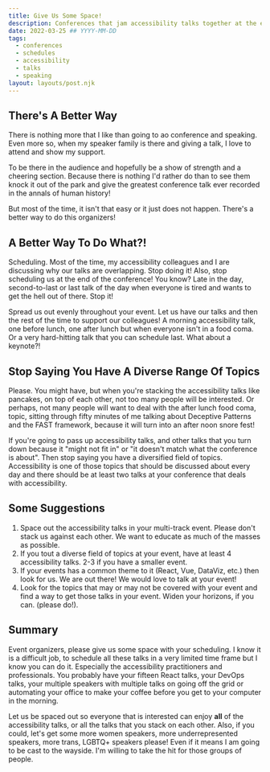 ```yaml
---
title: Give Us Some Space!
description: Conferences that jam accessibility talks together at the end of the day need to stop.
date: 2022-03-25 ## YYYY-MM-DD
tags:
  - conferences
  - schedules
  - accessibility
  - talks
  - speaking
layout: layouts/post.njk
---
```


## There's A Better Way

There is nothing more that I like than going to ao conference and speaking. Even more so, when my speaker family is there and giving a talk, I love to attend and show my support.

To be there in the audience and hopefully be a show of strength and a cheering section. Because there is nothing I'd rather do than to see them knock it out of the park and give the greatest conference talk ever recorded in the annals of human history!

But most of the time, it isn't that easy or it just does not happen. There's a better way to do this organizers!

## A Better Way To Do What&quest;&excl;

Scheduling. Most of the time, my accessibility colleagues and I are discussing why our talks are overlapping. Stop doing it! Also, stop scheduling us at the end of the conference! You know? Late in the day, second-to-last or last talk of the day when everyone is tired and wants to get the hell out of there. Stop it!

Spread us out evenly throughout your event. Let us have our talks and then the rest of the time to support our colleagues! A morning accessibility talk, one before lunch, one after lunch but when everyone isn't in a food coma. Or a very hard-hitting talk that you can schedule last. What about a keynote?!

## Stop Saying You Have A Diverse Range Of Topics

Please. You might have, but when you're stacking the accessibility talks like pancakes, on top of each other, not too many people will be interested. Or perhaps, not many people will want to deal with the after lunch food coma, topic, sitting through fifty minutes of me talking about Deceptive Patterns and the FAST framework, because it will turn into an after noon snore fest!

If you're going to pass up accessibility talks, and other talks that you turn down because it "might not fit in" or "it doesn't match what the conference is about". Then stop saying you have a diversified field of topics. Accessibility is one of those topics that should be discussed about every day and there should be at least two talks at your conference that deals with accessibility.

## Some Suggestions

  1. Space out the accessibility talks in your multi-track event. Please don't stack us against each other. We want to educate as much of the masses as possible.
  2. If you tout a diverse field of topics at your event, have at least 4 accessibility talks. 2-3 if you have a smaller event.
  3. If your events has a common theme to it (React, Vue, DataViz, etc.) then look for us. We are out there! We would love to talk at your event!
  4. Look for the topics that may or may not be covered with your event and find a way to get those talks in your event. Widen your horizons, if you can. (please do!).

## Summary

Event organizers, please give us some space with your scheduling. I know it is a difficult job, to schedule all these talks in a very limited time frame but I know you can do it. Especially the accessibility practitioners and professionals. You probably have your fifteen React talks, your DevOps talks, your multiple speakers with multiple talks on going off the grid or automating your office to make your coffee before you get to your computer in the morning.

Let us be spaced out so everyone that is interested can enjoy **all** of the accessibility talks, or all the talks that you stack on each other. Also, if you could, let's get some more women speakers, more underrepresented speakers, more trans, LGBTQ+ speakers please! Even if it means I am going to be cast to the wayside. I'm willing to take the hit for those groups of people.
